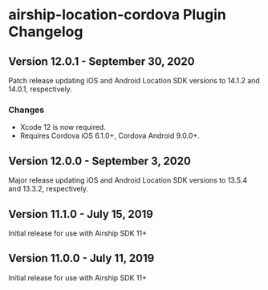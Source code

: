 # airship-location-cordova Plugin Changelog

## Version 12.0.1 - September 30, 2020

Patch release updating iOS and Android Location SDK versions to 14.1.2 and 14.0.1, respectively.

### Changes
- Xcode 12 is now required.
- Requires Cordova iOS 6.1.0+, Cordova Android 9.0.0+.

## Version 12.0.0 - September 3, 2020

Major release updating iOS and Android Location SDK versions to 13.5.4 and 13.3.2, respectively.

## Version 11.1.0 - July 15, 2019

Initial release for use with Airship SDK 11+

## Version 11.0.0 - July 11, 2019

Initial release for use with Airship SDK 11+


